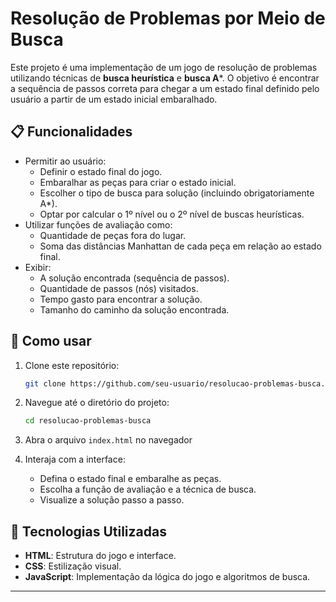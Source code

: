 # Resolução de Problemas por Meio de Busca

Este projeto é uma implementação de um jogo de resolução de problemas utilizando técnicas de **busca heurística** e **busca A***. O objetivo é encontrar a sequência de passos correta para chegar a um estado final definido pelo usuário a partir de um estado inicial embaralhado.

## 📋 Funcionalidades

- Permitir ao usuário:
  - Definir o estado final do jogo.
  - Embaralhar as peças para criar o estado inicial.
  - Escolher o tipo de busca para solução (incluindo obrigatoriamente A*).
  - Optar por calcular o 1º nível ou o 2º nível de buscas heurísticas.
- Utilizar funções de avaliação como:
  - Quantidade de peças fora do lugar.
  - Soma das distâncias Manhattan de cada peça em relação ao estado final.
- Exibir:
  - A solução encontrada (sequência de passos).
  - Quantidade de passos (nós) visitados.
  - Tempo gasto para encontrar a solução.
  - Tamanho do caminho da solução encontrada.

## 🚀 Como usar

1. Clone este repositório:
   ```bash
   git clone https://github.com/seu-usuario/resolucao-problemas-busca.git
   ```

2. Navegue até o diretório do projeto:
   ```bash
   cd resolucao-problemas-busca
   ```

3. Abra o arquivo `index.html` no navegador

5. Interaja com a interface:
   - Defina o estado final e embaralhe as peças.
   - Escolha a função de avaliação e a técnica de busca.
   - Visualize a solução passo a passo.

## 🎨 Tecnologias Utilizadas

- **HTML**: Estrutura do jogo e interface.
- **CSS**: Estilização visual.
- **JavaScript**: Implementação da lógica do jogo e algoritmos de busca.

---

